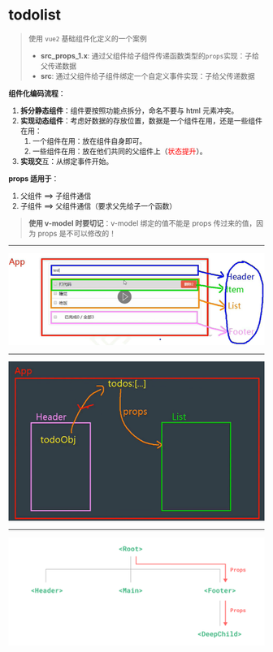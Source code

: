 # todolist

> 使用 `vue2` 基础组件化定义的一个案例
> - **src_props_1.x**: 通过父组件给子组件传递函数类型的`props`实现：子给父传递数据
> - **src**: 通过父组件给子组件绑定一个自定义事件实现：子给父传递数据

**组件化编码流程**：

1. **​拆分静态组件**：组件要按照功能点拆分，命名不要与 html 元素冲突。
2. **​实现动态组件**：考虑好数据的存放位置，数据是一个组件在用，还是一些组件在用：
     1. ​一个组件在用：放在组件自身即可。
     2. ​一些组件在用：放在他们共同的父组件上（<span style="color:red">状态提升</span>）。
3. **实现交**互：从绑定事件开始。

**props 适用于**：

1. ​父组件 ==> 子组件通信
2. ​子组件 ==> 父组件通信（要求父先给子一个函数）

> **使用 v-model 时要切记**：v-model 绑定的值不能是 props 传过来的值，因为 props 是不可以修改的！ 

<hr>

![](src/assets/todolist.png)

<hr>

![](src/assets/todos.png)

<hr>

![](src/assets/props.png)




